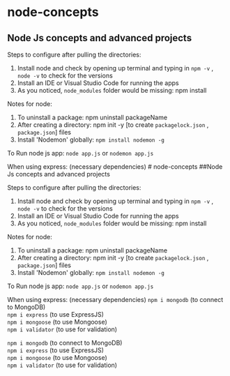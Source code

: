 # node-concepts
## Node Js concepts and advanced projects

Steps to configure after pulling the directories:

1. Install node and check by opening up terminal and typing in `npm -v` , `node -v` to check for the versions
2. Install an IDE or Visual Studio Code for running the apps
3. As you noticed, `node_modules` folder would be missing: npm install

Notes for node:

1. To uninstall a package: npm uninstall packageName
2. After creating a directory: npm init -y [to create `packagelock.json` , `package.json`] files
3. Install 'Nodemon' globally: `npm install nodemon -g`

To Run node js app: `node app.js` or `nodemon app.js`

When using express: (necessary dependencies) # node-concepts
##Node Js concepts and advanced projects

Steps to configure after pulling the directories:

1. Install node and check by opening up terminal and typing in `npm -v` , `node -v` to check for the versions
2. Install an IDE or Visual Studio Code for running the apps
3. As you noticed, `node_modules` folder would be missing: npm install

Notes for node:

1. To uninstall a package: npm uninstall packageName
2. After creating a directory: npm init -y [to create `packagelock.json` , `package.json`] files
3. Install 'Nodemon' globally: `npm install nodemon -g`

To Run node js app: `node app.js` or `nodemon app.js`

When using express: (necessary dependencies) 
`npm i mongodb` (to connect to MongoDB) <br />
`npm i express` (to use ExpressJS) <br />
`npm i mongoose` (to use Mongoose) <br />
`npm i validator` (to use for validation) <br />

`npm i mongodb` (to connect to MongoDB) <br />
`npm i express` (to use ExpressJS) <br />
`npm i mongoose` (to use Mongoose) <br />
`npm i validator` (to use for validation) <br />
